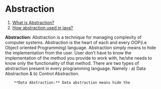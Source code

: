 **Abstraction**
===============

1. [What is Abstraction?](#abstraction)
2. [How abstraction used in java?]()

**Abstraction:** Abstraction is a technique for managing complexity of computer systems. Abstraction is the heart of each and every OOP\(i.e Object oriented Programming\) language. Abstraction simply means to hide the implementation from the user. User don't have to know the implementation of the method you provide to work with, he/she needs to know only the functionality of that method. There are two types of abstraction present in every programming language. 
Namely : 
    a\) Data Abstraction &
    b\) Control Abstraction.

        **Data Abstraction:** Data abstraction means hide the 
